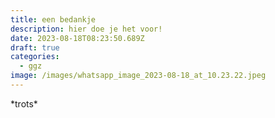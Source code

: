```yaml
---
title: een bedankje
description: hier doe je het voor!
date: 2023-08-18T08:23:50.689Z
draft: true
categories:
  - ggz
image: /images/whatsapp_image_2023-08-18_at_10.23.22.jpeg
---
```

\*﻿trots\*